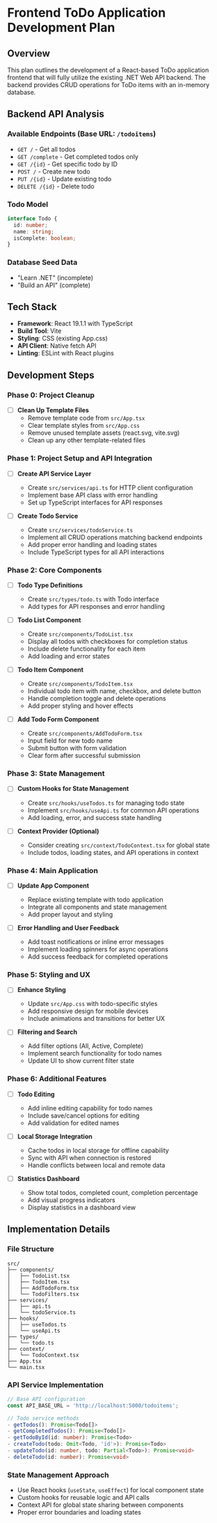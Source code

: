# Frontend ToDo Application Development Plan

## Overview
This plan outlines the development of a React-based ToDo application frontend that will fully utilize the existing .NET Web API backend. The backend provides CRUD operations for ToDo items with an in-memory database.

## Backend API Analysis

### Available Endpoints (Base URL: `/todoitems`)
- `GET /` - Get all todos
- `GET /complete` - Get completed todos only
- `GET /{id}` - Get specific todo by ID
- `POST /` - Create new todo
- `PUT /{id}` - Update existing todo
- `DELETE /{id}` - Delete todo

### Todo Model
```typescript
interface Todo {
  id: number;
  name: string;
  isComplete: boolean;
}
```

### Database Seed Data
- "Learn .NET" (incomplete)
- "Build an API" (complete)

## Tech Stack
- **Framework**: React 19.1.1 with TypeScript
- **Build Tool**: Vite
- **Styling**: CSS (existing App.css)
- **API Client**: Native fetch API
- **Linting**: ESLint with React plugins

## Development Steps

### Phase 0: Project Cleanup
- [ ] **Clean Up Template Files**
  - Remove template code from `src/App.tsx`
  - Clear template styles from `src/App.css`
  - Remove unused template assets (react.svg, vite.svg)
  - Clean up any other template-related files

### Phase 1: Project Setup and API Integration
- [ ] **Create API Service Layer**
  - Create `src/services/api.ts` for HTTP client configuration
  - Implement base API class with error handling
  - Set up TypeScript interfaces for API responses

- [ ] **Create Todo Service**
  - Create `src/services/todoService.ts`
  - Implement all CRUD operations matching backend endpoints
  - Add proper error handling and loading states
  - Include TypeScript types for all API interactions

### Phase 2: Core Components
- [ ] **Todo Type Definitions**
  - Create `src/types/todo.ts` with Todo interface
  - Add types for API responses and error handling

- [ ] **Todo List Component**
  - Create `src/components/TodoList.tsx`
  - Display all todos with checkboxes for completion status
  - Include delete functionality for each item
  - Add loading and error states

- [ ] **Todo Item Component**
  - Create `src/components/TodoItem.tsx`
  - Individual todo item with name, checkbox, and delete button
  - Handle completion toggle and delete operations
  - Add proper styling and hover effects

- [ ] **Add Todo Form Component**
  - Create `src/components/AddTodoForm.tsx`
  - Input field for new todo name
  - Submit button with form validation
  - Clear form after successful submission

### Phase 3: State Management
- [ ] **Custom Hooks for State Management**
  - Create `src/hooks/useTodos.ts` for managing todo state
  - Implement `src/hooks/useApi.ts` for common API operations
  - Add loading, error, and success state handling

- [ ] **Context Provider (Optional)**
  - Consider creating `src/context/TodoContext.tsx` for global state
  - Include todos, loading states, and API operations in context

### Phase 4: Main Application
- [ ] **Update App Component**
  - Replace existing template with todo application
  - Integrate all components and state management
  - Add proper layout and styling

- [ ] **Error Handling and User Feedback**
  - Add toast notifications or inline error messages
  - Implement loading spinners for async operations
  - Add success feedback for completed operations

### Phase 5: Styling and UX
- [ ] **Enhance Styling**
  - Update `src/App.css` with todo-specific styles
  - Add responsive design for mobile devices
  - Include animations and transitions for better UX

- [ ] **Filtering and Search**
  - Add filter options (All, Active, Complete)
  - Implement search functionality for todo names
  - Update UI to show current filter state

### Phase 6: Additional Features
- [ ] **Todo Editing**
  - Add inline editing capability for todo names
  - Include save/cancel options for editing
  - Add validation for edited names

- [ ] **Local Storage Integration**
  - Cache todos in local storage for offline capability
  - Sync with API when connection is restored
  - Handle conflicts between local and remote data

- [ ] **Statistics Dashboard**
  - Show total todos, completed count, completion percentage
  - Add visual progress indicators
  - Display statistics in a dashboard view

## Implementation Details

### File Structure
```
src/
├── components/
│   ├── TodoList.tsx
│   ├── TodoItem.tsx
│   ├── AddTodoForm.tsx
│   └── TodoFilters.tsx
├── services/
│   ├── api.ts
│   └── todoService.ts
├── hooks/
│   ├── useTodos.ts
│   └── useApi.ts
├── types/
│   └── todo.ts
├── context/
│   └── TodoContext.tsx
├── App.tsx
└── main.tsx
```

### API Service Implementation
```typescript
// Base API configuration
const API_BASE_URL = 'http://localhost:5000/todoitems';

// Todo service methods
- getTodos(): Promise<Todo[]>
- getCompletedTodos(): Promise<Todo[]>
- getTodoById(id: number): Promise<Todo>
- createTodo(todo: Omit<Todo, 'id'>): Promise<Todo>
- updateTodo(id: number, todo: Partial<Todo>): Promise<void>
- deleteTodo(id: number): Promise<void>
```

### State Management Approach
- Use React hooks (`useState`, `useEffect`) for local component state
- Custom hooks for reusable logic and API calls
- Context API for global state sharing between components
- Proper error boundaries and loading states